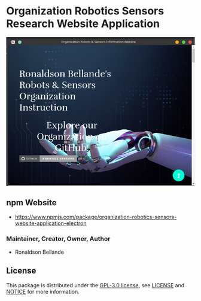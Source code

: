 # Organization Robotics Sensors Research Website Application

![Screenshot](Application-Screenshot1.png)


## npm Website
- https://www.npmjs.com/package/organization-robotics-sensors-website-application-electron


### Maintainer, Creator, Owner, Author
* Ronaldson Bellande


## License
This package is distributed under the [GPL-3.0 license](https://www.gnu.org/licenses/gpl-3.0.en.html), see [LICENSE](https://github.com/https://github.com/Robotics-Sensors/organization-robotics-sensors-website-application/blob/main/LICENSE) and [NOTICE](https://github.com/https://github.com/Robotics-Sensors/organization-robotics-sensors-website-application/blob/main/LICENSE) for more information.
